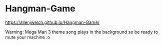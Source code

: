 # Hangman-Game
https://allenjwelch.github.io/Hangman-Game/

Warning: Mega Man 3 theme song plays in the background so be ready to mute your machine :o
